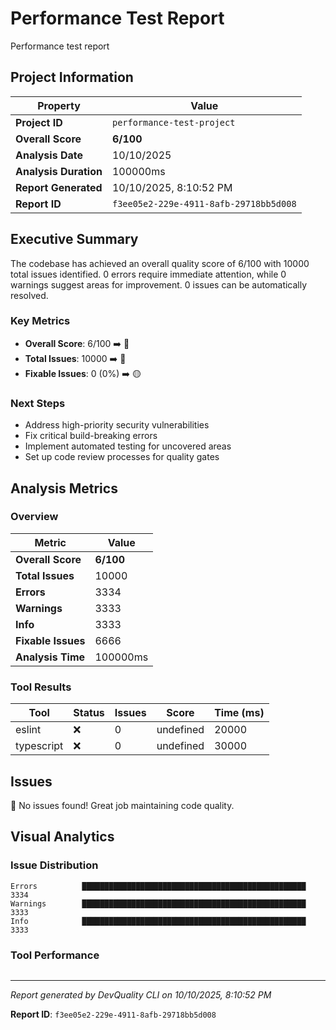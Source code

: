 # Performance Test Report

Performance test report

## Project Information

| Property | Value |
|----------|-------|
| **Project ID** | `performance-test-project` |
| **Overall Score** | **6/100** |
| **Analysis Date** | 10/10/2025 |
| **Analysis Duration** | 100000ms |
| **Report Generated** | 10/10/2025, 8:10:52 PM |
| **Report ID** | `f3ee05e2-229e-4911-8afb-29718bb5d008` |

## Executive Summary

The codebase has achieved an overall quality score of 6/100 with 10000 total issues identified. 0 errors require immediate attention, while 0 warnings suggest areas for improvement. 0 issues can be automatically resolved.

### Key Metrics

- **Overall Score**: 6/100 ➡️ 🔴
- **Total Issues**: 10000 ➡️ 🔴
- **Fixable Issues**: 0 (0%) ➡️ 🟡

### Next Steps

- Address high\-priority security vulnerabilities
- Fix critical build\-breaking errors
- Implement automated testing for uncovered areas
- Set up code review processes for quality gates

## Analysis Metrics

### Overview

| Metric | Value |
|--------|-------|
| **Overall Score** | **6/100** |
| **Total Issues** | 10000 |
| **Errors** | 3334 |
| **Warnings** | 3333 |
| **Info** | 3333 |
| **Fixable Issues** | 6666 |
| **Analysis Time** | 100000ms |

### Tool Results

| Tool | Status | Issues | Score | Time (ms) |
|------|--------|--------|-------|-----------|
| eslint | ❌ | 0 | undefined | 20000 |
| typescript | ❌ | 0 | undefined | 30000 |

## Issues

🎉 No issues found! Great job maintaining code quality.

## Visual Analytics

### Issue Distribution

```
Errors          ██████████████████████████████████████████████████ 3334
Warnings        ██████████████████████████████████████████████████ 3333
Info            ██████████████████████████████████████████████████ 3333
```

### Tool Performance

```

```

---

*Report generated by DevQuality CLI on 10/10/2025, 8:10:52 PM*

**Report ID**: `f3ee05e2-229e-4911-8afb-29718bb5d008`
